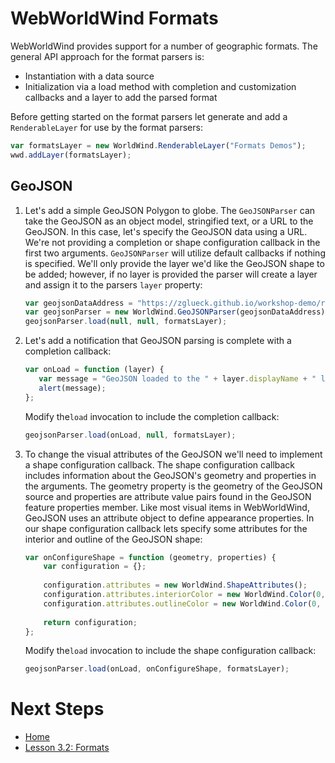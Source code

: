 <style>
    iframe {
        width: 100 vw;
        height: 700px;
    }
</style>
# WebWorldWind Formats

WebWorldWind provides support for a number of geographic formats. The general API approach for the format parsers is:
- Instantiation with a data source
- Initialization via a load method with completion and customization callbacks and a layer to add the parsed format

Before getting started on the format parsers let generate and add a `RenderableLayer` for use by the format parsers:

```javascript
var formatsLayer = new WorldWind.RenderableLayer("Formats Demos");
wwd.addLayer(formatsLayer);
``` 

## GeoJSON
 
1. Let's add a simple GeoJSON Polygon to globe. The `GeoJSONParser` can take the GeoJSON as an object model, stringified text, or a URL to the GeoJSON. In this case, let's specify the GeoJSON data using a URL. We're not providing a completion or shape configuration callback in the first two arguments. `GeoJSONParser` will utilize default callbacks if nothing is specified. We'll only provide the layer we'd like the GeoJSON shape to be added; however, if no layer is provided the parser will create a layer and assign it to the parsers `layer` property:

    ```javascript
    var geojsonDataAddress = "https://zglueck.github.io/workshop-demo/resources/data/ground-station-mask.geojson"
    var geojsonParser = new WorldWind.GeoJSONParser(geojsonDataAddress);
    geojsonParser.load(null, null, formatsLayer);
    ```
    
    <script async src="//jsfiddle.net/nasazach/vc4fe341/3/embed/"></script>

2. Let's add a notification that GeoJSON parsing is complete with a completion callback:

    ```javascript
    var onLoad = function (layer) {
       var message = "GeoJSON loaded to the " + layer.displayName + " layer";
       alert(message);
    };
    ```
    
    Modify the`load` invocation to include the completion callback:
    
    ```javascript
    geojsonParser.load(onLoad, null, formatsLayer);
    ```
    
    <script async src="//jsfiddle.net/nasazach/yofs068j/embed/"></script>
    
3. To change the visual attributes of the GeoJSON we'll need to implement a shape configuration callback. The shape configuration callback includes information about the GeoJSON's geometry and properties in the arguments. The geometry property is the geometry of the GeoJSON source and properties are attribute value pairs found in the GeoJSON feature properties member. Like most visual items in WebWorldWind, GeoJSON uses an attribute object to define appearance properties. In our shape configuration callback lets specify some attributes for the interior and outline of the GeoJSON shape:

    ```javascript
    var onConfigureShape = function (geometry, properties) {
        var configuration = {};
           
        configuration.attributes = new WorldWind.ShapeAttributes();
        configuration.attributes.interiorColor = new WorldWind.Color(0, 0, 1, .25);
        configuration.attributes.outlineColor = new WorldWind.Color(0, 0, 1, 1);
        
        return configuration;
    };
    ```
    
    Modify the`load` invocation to include the shape configuration callback:
    
    ```javascript
    geojsonParser.load(onLoad, onConfigureShape, formatsLayer);
    ```
    
    <script async src="//jsfiddle.net/nasazach/v89g9emL/1/embed/"></script>
 
# Next Steps
    
* [Home](../../)
* [Lesson 3.2: Formats](kml-collada.html)
